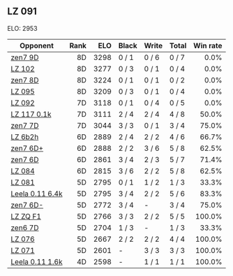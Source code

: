 ## LZ 091 ##

ELO: 2953

Opponent | Rank | ELO | Black | Write | Total | Win rate
---------|-----:|----:|-------|-------|-------|-------:
[zen7 9D](zen7%209D.md) | 8D | 3298 | 0 / 1 | 0 / 6 | 0 / 7 | 0.0%
[LZ 102](LZ%20102.md) | 8D | 3277 | 0 / 3 | 0 / 1 | 0 / 4 | 0.0%
[zen7 8D](zen7%208D.md) | 8D | 3224 | 0 / 1 | 0 / 1 | 0 / 2 | 0.0%
[LZ 095](LZ%20095.md) | 8D | 3209 | 0 / 3 | 0 / 1 | 0 / 4 | 0.0%
[LZ 092](LZ%20092.md) | 7D | 3118 | 0 / 1 | 0 / 4 | 0 / 5 | 0.0%
[LZ 117 0.1k](LZ%20117%200.1k.md) | 7D | 3111 | 2 / 4 | 2 / 4 | 4 / 8 | 50.0%
[zen7 7D](zen7%207D.md) | 7D | 3044 | 3 / 3 | 0 / 1 | 3 / 4 | 75.0%
[LZ 6b2h](LZ%206b2h.md) | 6D | 2889 | 2 / 4 | 2 / 2 | 4 / 6 | 66.7%
[zen7 6D+](zen7%206D+.md) | 6D | 2888 | 2 / 2 | 3 / 6 | 5 / 8 | 62.5%
[zen7 6D](zen7%206D.md) | 6D | 2861 | 3 / 4 | 2 / 3 | 5 / 7 | 71.4%
[LZ 084](LZ%20084.md) | 6D | 2815 | 3 / 6 | 2 / 2 | 5 / 8 | 62.5%
[LZ 081](LZ%20081.md) | 5D | 2795 | 0 / 1 | 1 / 2 | 1 / 3 | 33.3%
[Leela 0.11 6.4k](Leela%200.11%206.4k.md) | 5D | 2795 | 3 / 4 | 2 / 2 | 5 / 6 | 83.3%
[zen7 6D-](zen7%206D-.md) | 5D | 2772 | 3 / 4 | - | 3 / 4 | 75.0%
[LZ ZQ F1](LZ%20ZQ%20F1.md) | 5D | 2766 | 3 / 3 | 2 / 2 | 5 / 5 | 100.0%
[zen6 7D](zen6%207D.md) | 5D | 2704 | 1 / 3 | - | 1 / 3 | 33.3%
[LZ 076](LZ%20076.md) | 5D | 2667 | 2 / 2 | 2 / 2 | 4 / 4 | 100.0%
[LZ 071](LZ%20071.md) | 5D | 2601 | - | 3 / 3 | 3 / 3 | 100.0%
[Leela 0.11 1.6k](Leela%200.11%201.6k.md) | 4D | 2598 | - | 1 / 1 | 1 / 1 | 100.0%

